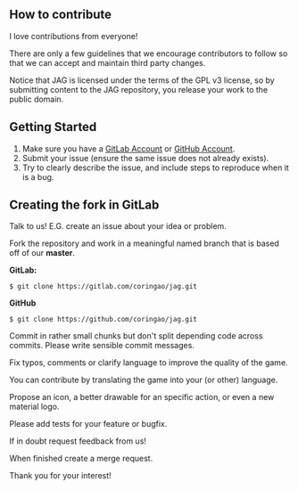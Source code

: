 **How to contribute**
---------------------

I love contributions from everyone!

There are only a few guidelines that we encourage contributors to follow
so that we can accept and maintain third party changes.

Notice that JAG is licensed under the terms of the GPL v3 license,
so by submitting content to the JAG repository, you release your work
to the public domain.

**Getting Started**
-------------------

1. Make sure you have a [GitLab Account](https://gitlab.com/users/sign_in)
or [GitHub Account](https://github.com/login).
2. Submit your issue (ensure the same issue does not already exists).
3. Try to clearly describe the issue, and include steps to reproduce
when it is a bug.

**Creating the fork in GitLab**
-------------------------------

Talk to us! E.G. create an issue about your idea or problem.

Fork the repository and work in a meaningful named branch that is
based off of our **master**.

**GitLab:**

    $ git clone https://gitlab.com/coringao/jag.git

**GitHub**

    $ git clone https://github.com/coringao/jag.git

Commit in rather small chunks but don't split depending code across commits.
Please write sensible commit messages.

Fix typos, comments or clarify language to improve the quality of the game.

You can contribute by translating the game into your (or other) language.

Propose an icon, a better drawable for an specific action, or even
a new material logo.

Please add tests for your feature or bugfix.

If in doubt request feedback from us!

When finished create a merge request.

Thank you for your interest!
